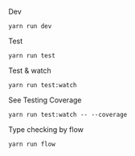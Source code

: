 Dev
```shell
yarn run dev
```

Test
```shell
yarn run test
```
Test & watch
```shell
yarn run test:watch
```
See Testing Coverage
```shell
yarn run test:watch -- --coverage
```

Type checking by flow
```shell
yarn run flow
```
